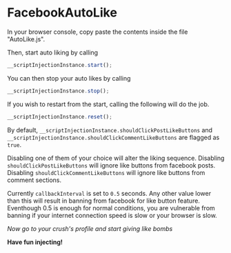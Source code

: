 # FacebookAutoLike

In your browser console, copy paste the contents inside the file "AutoLike.js".

Then, start auto liking by calling 
```js
__scriptInjectionInstance.start();
```

You can then stop your auto likes by calling
```js
__scriptInjectionInstance.stop();
```

If you wish to restart from the start, calling the following will do the job.
```js
__scriptInjectionInstance.reset();
```

By default, `__scriptInjectionInstance.shouldClickPostLikeButtons` and `__scriptInjectionInstance.shouldClickCommentLikeButtons` are flagged as `true`.

Disabling one of them of your choice will alter the liking sequence.
Disabling `shouldClickPostLikeButtons` will ignore like buttons from facebook posts.
Disabling `shouldClickCommentLikeButtons` will ignore like buttons from comment sections.

Currently `callbackInterval` is set to `0.5` seconds. Any other value lower than this will result in banning from facebook for like button feature. Eventhough 0.5 is enough for normal conditions, you are vulnerable from banning if your internet connection speed is slow or your browser is slow.

*Now go to your crush's profile and start giving like bombs*

**Have fun injecting!**
